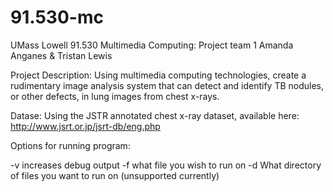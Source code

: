 91.530-mc
=========

UMass Lowell 91.530 Multimedia Computing: Project team 1
Amanda Anganes & Tristan Lewis

Project Description:
Using multimedia computing technologies, create a rudimentary image analysis system that can detect and identify TB nodules, or other defects, in lung images from chest x-rays.

Datase:
Using the JSTR annotated chest x-ray dataset, available here: http://www.jsrt.or.jp/jsrt-db/eng.php

Options for running program:

-v increases debug output
-f what file you wish to run on
-d What directory of files you want to run on (unsupported currently)

